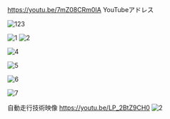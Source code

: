 
https://youtu.be/7mZ08CRm0IA
YouTubeアドレス

![123](https://user-images.githubusercontent.com/55978194/98230082-16a2e480-1f9e-11eb-8ecf-90f769536340.gif)

![1](https://user-images.githubusercontent.com/55978194/98229051-c5462580-1f9c-11eb-8607-17c1b9019367.png)
![2](https://user-images.githubusercontent.com/55978194/98229519-59b08800-1f9d-11eb-9c11-043d6c2ebed8.png)

![4](https://user-images.githubusercontent.com/55978194/98231039-3e467c80-1f9f-11eb-9e3e-fbc891974fc1.png)

![5](https://user-images.githubusercontent.com/55978194/98231042-3edf1300-1f9f-11eb-8fef-e04f135a4e5c.png)

![6](https://user-images.githubusercontent.com/55978194/98231045-3f77a980-1f9f-11eb-9361-11da2669c256.png)

![7](https://user-images.githubusercontent.com/55978194/98231046-40104000-1f9f-11eb-82e9-584de91e4674.png)

自動走行技術映像
https://youtu.be/LP_2BtZ9CH0
![2](https://user-images.githubusercontent.com/55978194/84866198-567f3300-b0b4-11ea-80e7-5554df0d0e06.png)
